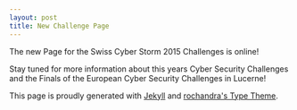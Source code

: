 ```yaml
---
layout: post
title: New Challenge Page
---
```

<!-- preview_img -->
The new Page for the Swiss Cyber Storm 2015 Challenges is online!

Stay tuned for more information about this years Cyber Security
Challenges and the Finals of the European Cyber Security Challenges
in Lucerne!

This page is proudly generated with [Jekyll](http://jekyllrb.com/) and
[rochandra's Type Theme](https://github.com/rohanchandra/type-theme/).
